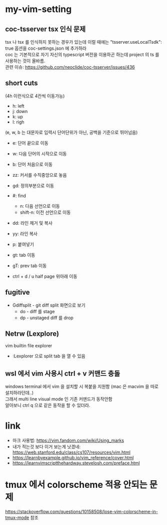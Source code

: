 # my-vim-setting

## coc-tsserver tsx 인식 문제
tsx 나 tsx 를 인식하지 못하는 경우가 있는데 이럴 때에는 "tsserver.useLocalTsdk": true 옵션을 coc-settings.json 에 추가하라 \
coc 는 기본적으로 자기 자신의 typescript 버전을 이용하곤 하는데 project 의 ts 를 사용하는 것이 올바름. \
관련 이슈: https://github.com/neoclide/coc-tsserver/issues/436

## short cuts
(4h 이런식으로 4칸씩 이동가능)
* h: left
* j: down
* k: up
* l: righ

(e, w, b 는 대문자로 입력시 단어단위가 아닌, 공백을 기준으로 뛰어넘음)
* e: 단어 끝으로 이동
* w: 다음 단어의 시작으로 이동
* b: 단어 처음으로 이동

* zz: 커서를 수직중앙으로 놓음
* gd: 정의부분으로 이동
* \#: find
    * n: 다음 선언으로 이동
    * shift-n: 이전 선언으로 이동

* dd: 라인 제거 및 복사
* yy: 라인 복사
* p: 붙여넣기

* gt: tab 이동
* gT: prev tab 이동

* ctrl + d / u half page 위아래 이동

## fugitive
* Gdiffsplit - git diff split 화면으로 보기
   * do - diff 를 stage
   * dp - unstaged diff 를 drop

## Netrw (Lexplore)
vim builtin file explorer
* :Lexplorer 으로 split tab 을 열 수 있음

## wsl 에서 vim 사용시 ctrl + v 커맨드 충돌
windows terminal 에서 vim 을 설치할 시 복붙을 지원함 (mac 은 macvim 을 따로 설치하라던데..) \
그래서 multi line visual mode 인 기존 커맨드가 동작안함 \
알아보니 ctrl q 으로 같은 동작을 할 수 있더라.

# link
- 마크 사용법: https://vim.fandom.com/wiki/Using_marks
- 내가 적는것 보다 이거 보는게 낫겠네: https://web.stanford.edu/class/cs107/resources/vim.html
- https://learnbyexample.github.io/vim_reference/cover.html
- https://learnvimscriptthehardway.stevelosh.com/preface.html

# tmux 에서 colorscheme 적용 안되는 문제
https://stackoverflow.com/questions/10158508/lose-vim-colorscheme-in-tmux-mode 참조
